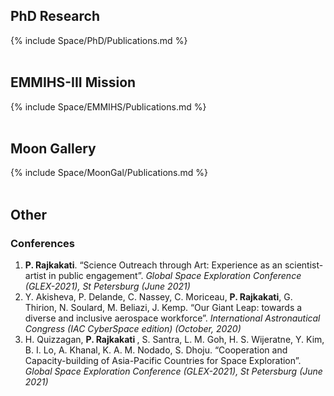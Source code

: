 <div>
	<h2> PhD Research </h2>
    {% include Space/PhD/Publications.md %}
</div>
<div> <br>
	<h2> EMMIHS-III Mission </h2>
    {% include Space/EMMIHS/Publications.md %}
</div>
<div> <br>
	<h2> Moon Gallery </h2>
    {% include Space/MoonGal/Publications.md %}
</div>
<div> <br>
	<h2> Other </h2>
	<h3> Conferences </h3>
	<ol>
		<li>
			<b>P. Rajkakati</b>. 
			“Science Outreach through Art: Experience as an scientist-artist in public engagement”.
			<i> Global Space Exploration Conference (GLEX-2021), St Petersburg (June 2021) </i>			
		</li>
		<li>
			Y. Akisheva, P. Delande, C. Nassey, C. Moriceau, <b>P. Rajkakati</b>, G. Thirion, N. Soulard, M. Beliazi, J. Kemp. 
			“Our Giant Leap: towards a diverse and inclusive aerospace workforce”.
			<i> International Astronautical Congress (IAC CyberSpace edition) (October, 2020) </i>			
		</li>
		<li>
			H. Quizzagan, <b> P. Rajkakati </b>, S. Santra, L. M. Goh, H. S. Wijeratne, Y. Kim, B. I. Lo, A. Khanal, K. A. M. Nodado, S. Dhoju. 
			“Cooperation and Capacity-building of Asia-Pacific Countries for Space Exploration”.
			<i> Global Space Exploration Conference (GLEX-2021), St Petersburg (June 2021) </i>			
		</li>
	</ol>
</div>